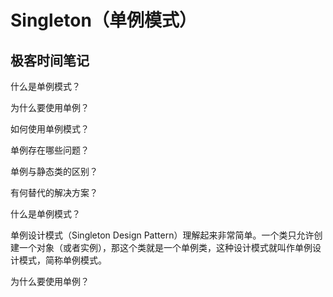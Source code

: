 # Singleton（单例模式）


## 极客时间笔记


什么是单例模式？



为什么要使用单例？

如何使用单例模式？

单例存在哪些问题？

单例与静态类的区别？

有何替代的解决方案？


什么是单例模式？

单例设计模式（Singleton Design Pattern）理解起来非常简单。一个类只允许创建一个对象（或者实例），那这个类就是一个单例类，这种设计模式就叫作单例设计模式，简称单例模式。

为什么要使用单例？



